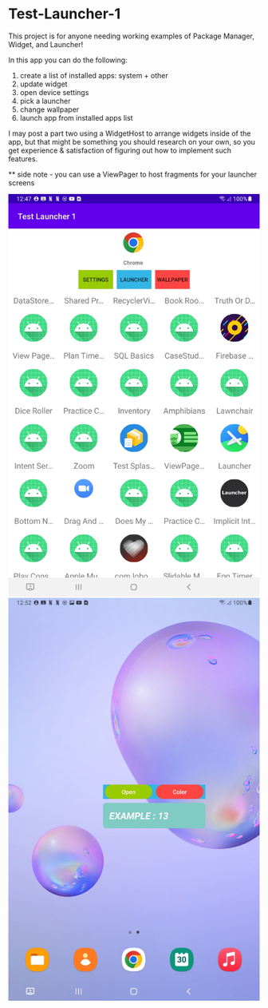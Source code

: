 # Test-Launcher-1


This project is for anyone needing working examples of Package Manager, Widget, and Launcher!

In this app you can do the following:

1) create a list of installed apps: system + other
2) update widget
3) open device settings
4) pick a launcher
5) change wallpaper
6) launch app from installed apps list

I may post a part two using a WidgetHost to arrange widgets inside of the app, but that might be something you should research on your own, so you get experience & satisfaction of figuring out how to implement such features. 

** side note - you can use a ViewPager to host fragments for your launcher screens

![alt text](https://github.com/codebyjames/Test-Launcher-1/blob/main/screenshot_launcher.jpg)
![alt text](https://github.com/codebyjames/Test-Launcher-1/blob/main/screenshot_widget.jpg)
